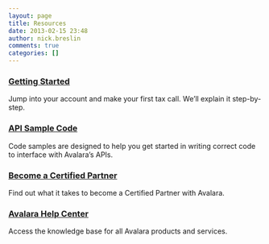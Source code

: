 ```yaml
---
layout: page
title: Resources
date: 2013-02-15 23:48
author: nick.breslin
comments: true
categories: []
---
```

<div class="outline">
<h3><a href="/getting-started/">Getting Started</a></h3>
Jump into your account and make your first tax call. We’ll explain it step-by-step.
</div>
<div class="outline">
<h3><a href="/resources/api-sample-code/">API Sample Code</a></h3>
Code samples are designed to help you get started in writing correct code to interface with Avalara’s APIs.

</div>
<div class="outline">
<h3><a href="/resources/become-a-certified-partner/">Become a Certified
Partner</a></h3>
Find out what it takes to become a Certified Partner with Avalara.

</div>
<div class="outline">
<h3><a href="http://help.avalara.com/" target="_blank">Avalara Help Center</a></h3>
Access the knowledge base for all Avalara products and services.

</div>
